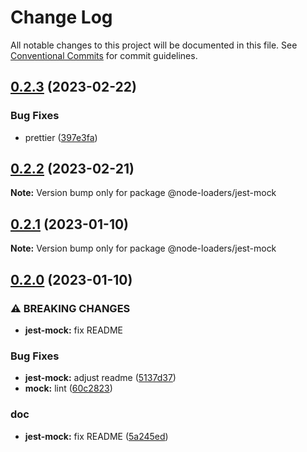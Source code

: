 # Change Log

All notable changes to this project will be documented in this file.
See [Conventional Commits](https://conventionalcommits.org) for commit guidelines.

## [0.2.3](https://github.com/node-loaders/loaders/compare/@node-loaders/jest-mock@0.2.2...@node-loaders/jest-mock@0.2.3) (2023-02-22)


### Bug Fixes

* prettier ([397e3fa](https://github.com/node-loaders/loaders/commit/397e3facba5ffee4260e378f7edda86600f9b5a0))



## [0.2.2](https://github.com/node-loaders/loaders/compare/@node-loaders/jest-mock@0.2.1...@node-loaders/jest-mock@0.2.2) (2023-02-21)

**Note:** Version bump only for package @node-loaders/jest-mock





## [0.2.1](https://github.com/node-loaders/loaders/compare/@node-loaders/jest-mock@0.2.0...@node-loaders/jest-mock@0.2.1) (2023-01-10)

**Note:** Version bump only for package @node-loaders/jest-mock





## [0.2.0](https://github.com/node-loaders/loaders/compare/@node-loaders/jest-mock@0.1.3...@node-loaders/jest-mock@0.2.0) (2023-01-10)


### ⚠ BREAKING CHANGES

* **jest-mock:** fix README

### Bug Fixes

* **jest-mock:** adjust readme ([5137d37](https://github.com/node-loaders/loaders/commit/5137d37d5ce4c1919947047213265bbf408d73fe))
* **mock:** lint ([60c2823](https://github.com/node-loaders/loaders/commit/60c2823aab25da0f05247c6b592e78b36595974c))


### doc

* **jest-mock:** fix README ([5a245ed](https://github.com/node-loaders/loaders/commit/5a245ed0824fb0fb0ff44d6a0db6d446fd97c004))
